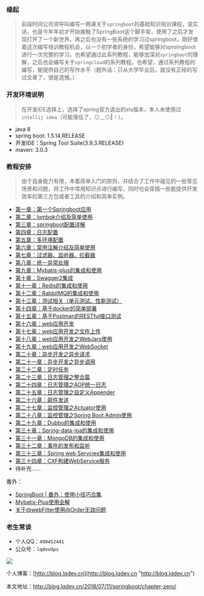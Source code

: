 ### 缘起
>前段时间公司领导叫编写一两课关于`springboot`的基础知识培训课程，说实话，也是今年年初才开始接触了SpringBoot这个脚手架，使用了之后才发现打开了一个新世界。再之后也没有一些系统的学习过springboot，刚好借着这次编写培训教程机会，以一个初学者的身份，希望能够对sproingboot进行一次完整的学习。也希望通过此系列教程，能够加深对`springboot`的理解，之后也会编写关于`springcloud`的系列教程。也希望，通过系列教程的编写，能提供自己的写作水平（题外话：只从大学毕业后，就没有正经的写过文章了，很是遗憾。）

### 开发环境说明
>在开发IDE选择上，选择了spring官方退出的sts版本，本人未使用过`intellij idea`（可能落伍了，⊙﹏⊙‖∣）。

- java 8 
- spring boot: 1.5.14.RELEASE
- 开发IDE：Spring Tool Suite(3.9.3.RELEASE)
- maven: 3.0.3

### 教程安排
>由于自身能力有限，本着简单入门的原则，并结合了工作中碰见的一些常见场景和问题，将工作中常用知识点进行编写，同时也会穿插一些能提供开发效率的第三方包或者工具的介绍和简单实例。

-  [第一章：第一个Springboot应用](http://blog.lqdev.cn/2018/07/11/springboot/chapter-one/ "第一章：第一个Springboot应用")
-  [第二章：lombok介绍及简单使用](http://blog.lqdev.cn/2018/07/12/springboot/chapter-two/ "第二章：lombok介绍及简单使用")
-  [第三章：springboot配置详解](http://blog.lqdev.cn/2018/07/14/springboot/chapter-third/ "第三章：springboot配置详解")
-  [第四章：日志配置](http://blog.lqdev.cn/2018/07/15/springboot/chapter-four/ "第四章：日志配置")
-  [第五章：多环境配置](http://blog.lqdev.cn/2018/07/15/springboot/chapter-five/ "第五章：多环境配置")
-  [第六章：常用注解介绍及简单使用](http://blog.lqdev.cn/2018/07/16/springboot/chapter-six/)
-  [第七章：过滤器、监听器、拦截器](http://blog.lqdev.cn/2018/07/19/springboot/chapter-seven/)
-  [第八章：统一异常处理](http://blog.lqdev.cn/2018/07/20/springboot/chapter-eight/)
-  [第九章：Mybatis-plus的集成和使用](http://blog.lqdev.cn/2018/07/21/springboot/chapter-nine/)
-  [第十章：Swagger2集成](http://blog.lqdev.cn/2018/07/21/springboot/chapter-ten/)
-  [第十一章：Redis的集成和使用](http://blog.lqdev.cn/2018/07/23/springboot/chapter-eleven/)
-  [第十二章：RabbitMQ的集成和使用](http://blog.lqdev.cn/2018/07/24/springboot/chapter-twelve/)
-  [第十三章：测试相关（单元测试、性能测试）](http://blog.lqdev.cn/2018/07/26/springboot/chapter-thirteen/)
-  [第十四章：基于docker的简单部署](http://blog.lqdev.cn/2018/07/27/springboot/chapter-fourteen/)
-  [第十五章：基于Postman的RESTful接口测试](http://blog.lqdev.cn/2018/07/28/springboot/chapter-fifteen/)
-  [第十六章：web应用开发](http://blog.lqdev.cn/2018/08/07/springboot/chapter-sixteen/)
-  [第十七章：web应用开发之文件上传](http://blog.lqdev.cn/2018/08/07/springboot/chapter-seventeen/)
-  [第十八章：web应用开发之WebJars使用](http://blog.lqdev.cn/2018/08/08/springboot/chapter-eighteen/ "第十八章：web应用开发之WebJars使用]")
-  [第十九章：web应用开发之WebSocket](http://blog.lqdev.cn/2018/08/14/springboot/chapter-nineteen/ "第十九章：web应用开发之WebSocket")
-  [第二十章：异步开发之异步请求](http://blog.lqdev.cn/2018/08/16/springboot/chapter-twenty/ "第二十章：异步开发之异步请求")
-  [第二十一章：异步开发之异步调用](http://blog.lqdev.cn/2018/08/17/springboot/chapter-twenty-one/ "第二十一章：异步开发之异步调用")
-  [第二十二章：定时任务](http://blog.lqdev.cn/2018/08/19/springboot/chapter-twenty-two/ "第二十二章：定时任务")
-  [第二十三章：日志管理之整合篇](http://blog.lqdev.cn/2018/08/22/springboot/chapter-twenty-three/ "第二十三章：日志管理之整合篇")
-  [第二十四章：日志管理之AOP统一日志](http://blog.lqdev.cn/2018/08/24/springboot/chapter-twenty-four/ "第二十四章：日志管理之AOP统一日志")
-  [第二十五章：日志管理之自定义Appender](http://blog.lqdev.cn/2018/08/25/springboot/chapter-twenty-five/ "第二十五章：日志管理之自定义Appender")
-  [第二十六章：邮件发送](http://blog.lqdev.cn/2018/08/29/springboot/chapter-twenty-six/ "第二十六章：邮件发送") 
-  [第二十七章：监控管理之Actuator使用](http://blog.lqdev.cn/2018/09/11/springboot/chapter-twenty-seven/ "第二十七章：监控管理之Actuator使用") 
-  [第二十八章：监控管理之Spring Boot Admin使用](http://blog.lqdev.cn/2018/09/14/springboot/chapter-twenty-eight/ "第二十八章：监控管理之Spring Boot Admin使用") 
-  [第二十九章：Dubbo的集成和使用](http://blog.lqdev.cn/2018/09/28/springboot/chapter-twenty-nine/ "第二十九章：Dubbo的集成和使用") 
-  [第三十章：Spring-data-jpa的集成和使用](http://blog.lqdev.cn/2018/10/31/springboot/chapter-thirty/ "第三十章：Spring-data-jpa的集成和使用") 
-  [第三十一章：MongoDB的集成和使用](http://blog.lqdev.cn/2018/11/01/springboot/chapter-thirty-one/ "第三十一章：MongoDB的集成和使用") 
-  [第三十二章：事件的发布和监听](http://blog.lqdev.cn/2018/11/06/springboot/chapter-thirty-two/ "第三十二章：事件的发布和监听") 
-  [第三十三章：Spring web Servcies集成和使用](http://blog.lqdev.cn/2018/11/09/springboot/chapter-thirty-three/ "第三十三章：Spring web Servcies集成和使用") 
-  [第三十四章：CXF构建WebService服务](http://blog.lqdev.cn/2018/11/12/springboot/chapter-thirty-four/ "第三十四章：CXF构建WebService服务") 
-  待补充......

番外：

- [SpringBoot | 番外：使用小技巧合集](http://blog.lqdev.cn/2018/08/11/springboot/springboot-tips/)
- [Mybatis-Plus使用全解](http://blog.lqdev.cn/2018/08/06/%E6%97%A5%E5%B8%B8%E7%A7%AF%E7%B4%AF/mybatis-plus-guide-one/)
- [关于@webFilter使用@Order无效问题](http://blog.lqdev.cn/2018/08/26/%E6%97%A5%E5%B8%B8%E7%A7%AF%E7%B4%AF/correct-webfilter/)

### 老生常谈
- 个人QQ：`499452441`
- 公众号：`lqdevOps`

![](http://qiniu.xds123.cn/18-7-8/72146435.jpg)

个人博客：[http://blog.lqdev.cn](http://blog.lqdev.cn "http://blog.lqdev.cn") 

本文地址：http://blog.lqdev.cn/2018/07/11/springboot/chapter-zero/
